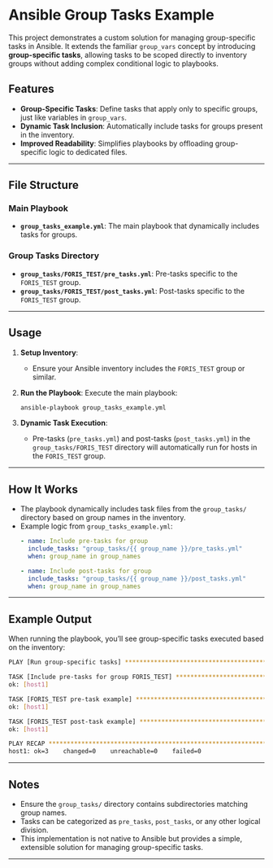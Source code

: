 # Ansible Group Tasks Example

This project demonstrates a custom solution for managing group-specific tasks in Ansible. It extends the familiar `group_vars` concept by introducing **group-specific tasks**, allowing tasks to be scoped directly to inventory groups without adding complex conditional logic to playbooks.

## Features

- **Group-Specific Tasks**: Define tasks that apply only to specific groups, just like variables in `group_vars`.
- **Dynamic Task Inclusion**: Automatically include tasks for groups present in the inventory.
- **Improved Readability**: Simplifies playbooks by offloading group-specific logic to dedicated files.

---

## File Structure

### Main Playbook

- **`group_tasks_example.yml`**: The main playbook that dynamically includes tasks for groups.

### Group Tasks Directory

- **`group_tasks/FORIS_TEST/pre_tasks.yml`**: Pre-tasks specific to the `FORIS_TEST` group.
- **`group_tasks/FORIS_TEST/post_tasks.yml`**: Post-tasks specific to the `FORIS_TEST` group.

---

## Usage

1. **Setup Inventory**:

   - Ensure your Ansible inventory includes the `FORIS_TEST` group or similar.

2. **Run the Playbook**:
   Execute the main playbook:

   ```bash
   ansible-playbook group_tasks_example.yml
   ```

3. **Dynamic Task Execution**:

   - Pre-tasks (`pre_tasks.yml`) and post-tasks (`post_tasks.yml`) in the `group_tasks/FORIS_TEST` directory will automatically run for hosts in the `FORIS_TEST` group.

---

## How It Works

- The playbook dynamically includes task files from the `group_tasks/` directory based on group names in the inventory.
- Example logic from `group_tasks_example.yml`:
  ```yaml
  - name: Include pre-tasks for group
    include_tasks: "group_tasks/{{ group_name }}/pre_tasks.yml"
    when: group_name in group_names

  - name: Include post-tasks for group
    include_tasks: "group_tasks/{{ group_name }}/post_tasks.yml"
    when: group_name in group_names
  ```

---

## Example Output

When running the playbook, you’ll see group-specific tasks executed based on the inventory:

```bash
PLAY [Run group-specific tasks] *************************************************

TASK [Include pre-tasks for group FORIS_TEST] ***********************************
ok: [host1]

TASK [FORIS_TEST pre-task example] **********************************************
ok: [host1]

TASK [FORIS_TEST post-task example] *********************************************
ok: [host1]

PLAY RECAP **********************************************************************
host1: ok=3    changed=0    unreachable=0    failed=0
```

---

## Notes

- Ensure the `group_tasks/` directory contains subdirectories matching group names.
- Tasks can be categorized as `pre_tasks`, `post_tasks`, or any other logical division.
- This implementation is not native to Ansible but provides a simple, extensible solution for managing group-specific tasks.

---


